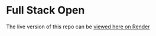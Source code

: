 # Full Stack Open
The live version of this repo can be [viewed here on Render](https://fullstackopen-ph9z.onrender.com/)
